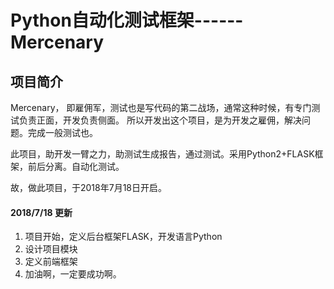 # Python自动化测试框架------Mercenary
## 项目简介
Mercenary， 即雇佣军，测试也是写代码的第二战场，通常这种时候，有专门测试负责正面，开发负责侧面。
所以开发出这个项目，是为开发之雇佣，解决问题。完成一般测试也。

此项目，助开发一臂之力，助测试生成报告，通过测试。采用Python2+FLASK框架，前后分离。自动化测试。

故，做此项目，于2018年7月18日开启。


#### 2018/7/18 更新
1. 项目开始，定义后台框架FLASK，开发语言Python
2. 设计项目模块
3. 定义前端框架
4. 加油啊，一定要成功啊。
